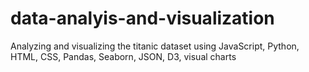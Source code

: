 # data-analyis-and-visualization
Analyzing and visualizing the titanic dataset using JavaScript, Python, HTML, CSS, Pandas, Seaborn, JSON, D3, visual charts
